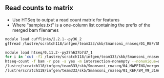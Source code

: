## Read counts to matrix
- Use HTSeq to output a read count matrix for features
- Where "samples.txt" is a one-column list containing the prefix of the merged bam filenames

```bash
module load cufflinks/2.2.1--py36_2
gffread /lustre/scratch118/infgen/team333/skb/Smansoni_rnaseq/01_REF/SM_V9_31Aug21.gff -T -o /lustre/scratch118/infgen/team333/skb/Smansoni_rnaseq/01_REF/SM_V9_31Aug21.gtf

module load htseq/0.11.2--py27h637b7d7_1
for i in `cut -f1 /lustre/scratch118/infgen/team333/skb/Smansoni_rnaseq/05_ANALYSIS/samples.txt`; do bsub -q normal -n 4 -R "span[hosts=1] select[mem>100000] rusage[mem=100000]" -M 100000 -J $i'htseq' -o $i'htseq.o' -e $i'htseq.e' \
htseq-count -f bam -r pos -s yes -m intersection-nonempty --nonunique=all --stranded=no -t exon -i gene_id -o $i'_readcounts' \
/lustre/scratch118/infgen/team333/skb/Smansoni_rnaseq/04_MAPPING/merged_bams/$i'_Aligned.sortedByCoord.merged.bam' \
/lustre/scratch118/infgen/team333/skb/Smansoni_rnaseq/01_REF/SM_V9_31Aug21.gtf; done

```
